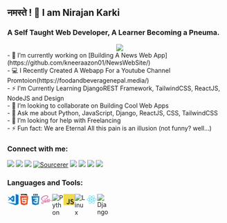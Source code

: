## नमस्ते ! 🙏 I am Nirajan Karki

### A Self Taught Web Developer, A Learner Becoming a Pneuma.

<img align="right" src="https://github.com/kneeraazon01/kneeraazon/blob/master/coding.gif" width="50%"/>
</br>
- 🔭 I’m currently working on [Building A News Web App](https://github.com/kneeraazon01/NewsWebSite/)
</br>
- 💻 I Recently Created A Webapp For a Youtube Channel Promtoion(https://foodandbeveragenepal.media/)
</br>
- ⚡️  I'm Currently Learning DjangoREST Framework, TailwindCSS, ReactJS, NodeJS and Design
</br>
- 👯 I’m looking to collaborate on Building Cool Web Apps 
</br>
- 💬 Ask me about Python, JavaScript, Django, ReactJS, CSS, TailwindCSS
</br>
- 🤔 I’m looking for help with Freelancing 
</br>
- ⚡ Fun fact: We are Eternal All this pain is an illusion (not funny? well...)

### Connect with me:

[<img src="https://img.icons8.com/color/48/000000/twitter.png" width="3.5%"/>](https://twitter.com/kneeraazon) [<img src="https://img.icons8.com/color/48/000000/stackoverflow.png" width="3.5%"/>](https://stackoverflow.com/users/10686964/nirajan-karki) [<img src="https://img.icons8.com/color/48/000000/linkedin.png" width="3.5%"/>](https://www.linkedin.com/in/nirajan-karki-8ba32b171/) [<img src="https://sourcerer.io/icons/logo-sharing.svg" width="3.5%" alt="Sourcerer">](https://sourcerer.io/kneeraazon01/) [<img src="https://img.icons8.com/color/48/000000/instagram.png" width="3.5%"/>](https://www.instagram.com/kneeraazon/)
[<img src="https://img.icons8.com/color/48/000000/codepen.png" width="3.5%"/>](https://www.codepen.com/kneeraazon01/)
[<img src="https://img.icons8.com/color/48/000000/youtube.png" width="3.5%"/>](https://www.youtube.com/channel/UCNQHnpo_lRWvE9lMkzljdBA?view_as=subscriber)
[<img src="https://img.icons8.com/color/48/000000/facebook.png" width="3.5%"/>](https://www.facebook.com/kneeraazon/)

### Languages and Tools:
[<img align="left" alt="Visual Studio Code" width="26px" src="https://raw.githubusercontent.com/github/explore/80688e429a7d4ef2fca1e82350fe8e3517d3494d/topics/visual-studio-code/visual-studio-code.png" />](https://code.visualstudio.com/)
[<img align="left" alt="HTML5" width="26px" src="https://raw.githubusercontent.com/github/explore/80688e429a7d4ef2fca1e82350fe8e3517d3494d/topics/html/html.png" />](https://www.w3schools.com/html/)
[<img align="left" alt="CSS3" width="26px" src="https://raw.githubusercontent.com/github/explore/80688e429a7d4ef2fca1e82350fe8e3517d3494d/topics/css/css.png" />](https://www.w3schools.com/css/)
[<img align="left" alt="Sass" width="26px" src="https://raw.githubusercontent.com/github/explore/80688e429a7d4ef2fca1e82350fe8e3517d3494d/topics/sass/sass.png" />](https://sass-lang.com/)
[<img align="left" alt="Python" width="26px" src="https://img.icons8.com/color/48/000000/python" />](https://www.python.org/)
[<img align="left" alt="JavaScript" width="26px" src="https://raw.githubusercontent.com/github/explore/80688e429a7d4ef2fca1e82350fe8e3517d3494d/topics/javascript/javascript.png" />](https://developer.mozilla.org/en-US/docs/Web/JavaScript)
[<img align="left" alt="Linux" width="26px" src="https://img.icons8.com/color/48/000000/linux" />](https://www.linux.org/)
[<img align="left" alt="React" width="26px" src="https://raw.githubusercontent.com/github/explore/80688e429a7d4ef2fca1e82350fe8e3517d3494d/topics/react/react.png" />](https://reactjs.org/)
[<img align="left" alt="Django" width="26px" src="https://img.icons8.com/color/48/000000/django" />](https://www.djangoproject.com/)


